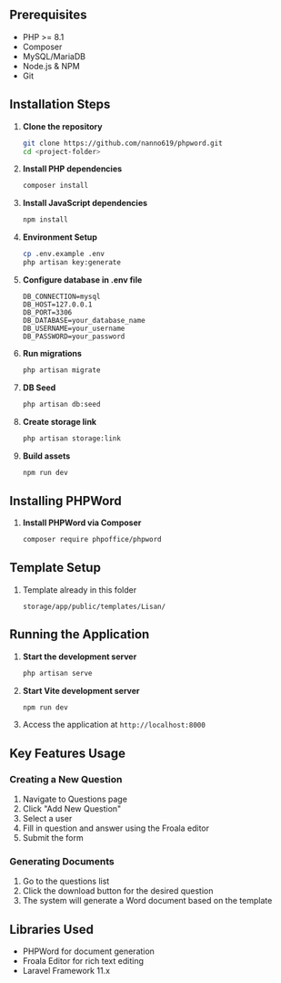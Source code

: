 
## Prerequisites

- PHP >= 8.1
- Composer
- MySQL/MariaDB
- Node.js & NPM
- Git

## Installation Steps

1. **Clone the repository**
   ```bash
   git clone https://github.com/nanno619/phpword.git
   cd <project-folder>
   ```

2. **Install PHP dependencies**
   ```bash
   composer install
   ```

3. **Install JavaScript dependencies**
   ```bash
   npm install
   ```

4. **Environment Setup**
   ```bash
   cp .env.example .env
   php artisan key:generate
   ```

5. **Configure database in .env file**
   ```
   DB_CONNECTION=mysql
   DB_HOST=127.0.0.1
   DB_PORT=3306
   DB_DATABASE=your_database_name
   DB_USERNAME=your_username
   DB_PASSWORD=your_password
   ```

6. **Run migrations**
   ```bash
   php artisan migrate
   ```

7. **DB Seed**
   ```bash
   php artisan db:seed
   ```

8. **Create storage link**
   ```bash
   php artisan storage:link
   ```

9. **Build assets**
   ```bash
   npm run dev
   ```

## Installing PHPWord

1. **Install PHPWord via Composer**
   ```bash
   composer require phpoffice/phpword

## Template Setup

1. Template already in this folder
   ```
   storage/app/public/templates/Lisan/
   ```

## Running the Application

1. **Start the development server**
   ```bash
   php artisan serve
   ```

2. **Start Vite development server**
   ```bash
   npm run dev
   ```

3. Access the application at `http://localhost:8000`

## Key Features Usage

### Creating a New Question
1. Navigate to Questions page
2. Click "Add New Question"
3. Select a user
4. Fill in question and answer using the Froala editor
5. Submit the form

### Generating Documents
1. Go to the questions list
2. Click the download button for the desired question
3. The system will generate a Word document based on the template

## Libraries Used

- PHPWord for document generation
- Froala Editor for rich text editing
- Laravel Framework 11.x

